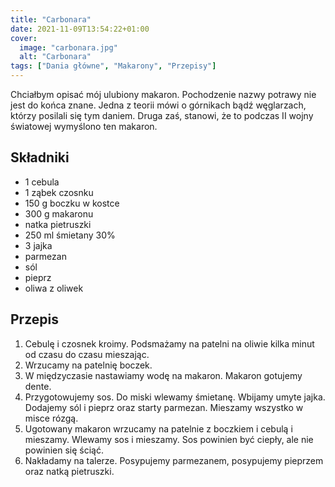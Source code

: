 ```yaml
---
title: "Carbonara"
date: 2021-11-09T13:54:22+01:00
cover:
  image: "carbonara.jpg"
  alt: "Carbonara"
tags: ["Dania główne", "Makarony", "Przepisy"]
---
```


Chciałbym opisać mój ulubiony makaron. Pochodzenie nazwy potrawy nie jest do końca znane. Jedna z teorii mówi o górnikach bądź węglarzach, którzy posilali się tym daniem. Druga zaś, stanowi, że to podczas II wojny światowej wymyślono ten makaron. 

## Składniki
* 1 cebula
* 1 ząbek czosnku
* 150 g boczku w kostce
* 300 g makaronu
* natka pietruszki
* 250 ml śmietany 30%
* 3 jajka
* parmezan
* sól
* pieprz
* oliwa z oliwek

## Przepis
1. Cebulę i czosnek kroimy. Podsmażamy na patelni na oliwie kilka minut od czasu do czasu mieszając.
1. Wrzucamy na patelnię boczek.
1. W międzyczasie nastawiamy wodę na makaron. Makaron gotujemy dente.
1. Przygotowujemy sos. Do miski wlewamy śmietanę. Wbijamy umyte jajka. Dodajemy sól i pieprz oraz starty parmezan. Mieszamy wszystko w misce rózgą.
1. Ugotowany makaron wrzucamy na patelnie z boczkiem i cebulą i mieszamy. Wlewamy sos i mieszamy. Sos powinien być ciepły, ale nie powinien się ściąć. 
1. Nakładamy na talerze. Posypujemy parmezanem, posypujemy pieprzem oraz natką pietruszki.
